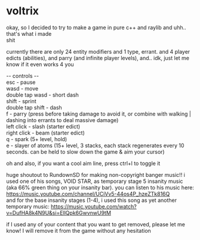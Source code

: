 # voltrix
okay, so I decided to try to make a game in pure c++ and raylib and uhh.. that's what i made  
shit

currently there are only 24 entity modifiers and 1 type, errant. and 4 player edicts (abilities), and parry (and infinite player levels), and.. idk, just let me know if it even works 4 you

-- controls --  
esc - pause  
wasd - move  
double tap wasd - short dash  
shift - sprint  
double tap shift - dash  
f - parry (press before taking damage to avoid it, or combine with walking | dashing into errants to deal massive damage)  
left click - slash (starter edict)  
right click - beam (starter edict)  
q - spark (5+ level, hold)  
e - slayer of atoms (15+ level, 3 stacks, each stack regenerates every 10 seconds. can be held to slow down the game & aim your cursor)  

oh and also, if you want a cool aim line, press ctrl+l to toggle it


huge shoutout to RundownSD for making non-copyright banger music!! i used one of his songs, VOID STAR, as temporary stage 5 insanity music (aka 66% green thing on your insanity bar). you can listen to his music here: https://music.youtube.com/channel/UCiVv5-44os4P_hzeZTk816Q  
and for the base insanity stages (1-4), i used this song as yet another temporary music: https://music.youtube.com/watch?v=DufHA8k4N9U&si=EllQpk6GwvnwU9tM

if I used any of your content that you want to get removed, please let me know! I will remove it from the game without any hesitation
